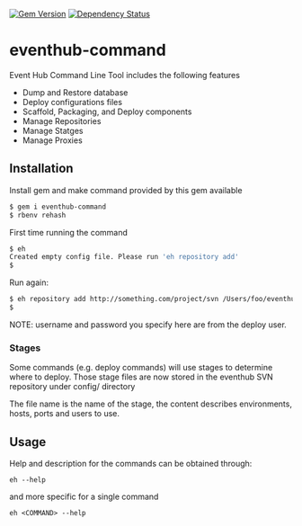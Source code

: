 [![Gem Version](https://badge.fury.io/rb/eventhub-command.svg)](https://badge.fury.io/rb/eventhub-command)
[![Dependency Status](https://gemnasium.com/badges/github.com/thomis/eventhub-command.svg)](https://gemnasium.com/github.com/thomis/eventhub-command)

eventhub-command
================

Event Hub Command Line Tool includes the following features

* Dump and Restore database
* Deploy configurations files
* Scaffold, Packaging, and Deploy components
* Manage Repositories
* Manage Statges
* Manage Proxies

## Installation

Install gem and make command provided by this gem available

~~~ sh
$ gem i eventhub-command
$ rbenv rehash
~~~

First time running the command
~~~ sh
$ eh
Created empty config file. Please run 'eh repository add'
$
~~~

Run again:
~~~ sh
$ eh repository add http://something.com/project/svn /Users/foo/eventhub/branches/master username password
$
~~~

NOTE: username and password you specify here are from the deploy user.

### Stages

Some commands (e.g. deploy commands) will use stages to determine where to deploy. Those stage files are now
stored in the eventhub SVN repository under config/ directory

The file name is the name of the stage, the content describes environments, hosts, ports and users to use.

## Usage

Help and description for the commands can be obtained through:

~~~
eh --help
~~~
and more specific for a single command
~~~
eh <COMMAND> --help
~~~


